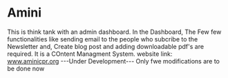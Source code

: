 # Amini
This is think tank with an admin dashboard.
In the Dashboard, The Few few functionalities like sending email to the people who subcribe to the Newsletter and, Create blog post and adding downloadable pdf's are required. It is a COntent Managment System.
website link: www.aminicpr.org
---Under Development---
Only fwe modifications are to be done now
